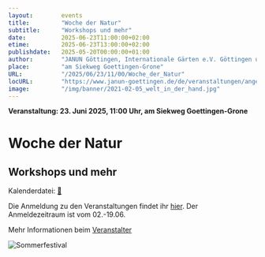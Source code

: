 ```yaml
---
layout:        events
title:         "Woche der Natur"
subtitle:      "Workshops und mehr"
date:          2025-06-23T11:00:00+02:00
etime:         2025-06-23T13:00:00+02:00
publishdate:   2025-05-20T00:00:00+01:00
author:        "JANUN Göttingen, Internationale Gärten e.V. Göttingen und der Lernacker Stadtsolawi Göttingen e.V. "
place:         "am Siekweg Goettingen-Grone"
URL:           "/2025/06/23/11/00/Woche_der_Natur"
locURL:        "https://www.janun-goettingen.de/de/veranstaltungen/angebote-in-der-woche-der-natur/"
image:         "/img/banner/2021-02-05_welt_in_der_hand.jpg"
---
```


**Veranstaltung: 23. Juni 2025, 11:00 Uhr, am Siekweg Goettingen-Grone**

Woche der Natur
===========

Workshops und mehr
-----------


Kalenderdatei: [📆](/ics/2025-06-23_11-00_woche_der_natur.ics)


Die Anmeldung zu den Veranstaltungen findet ihr
[hier](https://www.bingo-umweltlotterie.de/woche-der-natur/veranstaltungen).
Der Anmeldezeitraum ist vom 02.-19.06.



Mehr Informationen beim [Veranstalter](https://www.janun-goettingen.de/de/veranstaltungen/angebote-in-der-woche-der-natur/)

![Sommerfestival](/img/event/2025-06-21-Woche_der_Natur.jpg)
